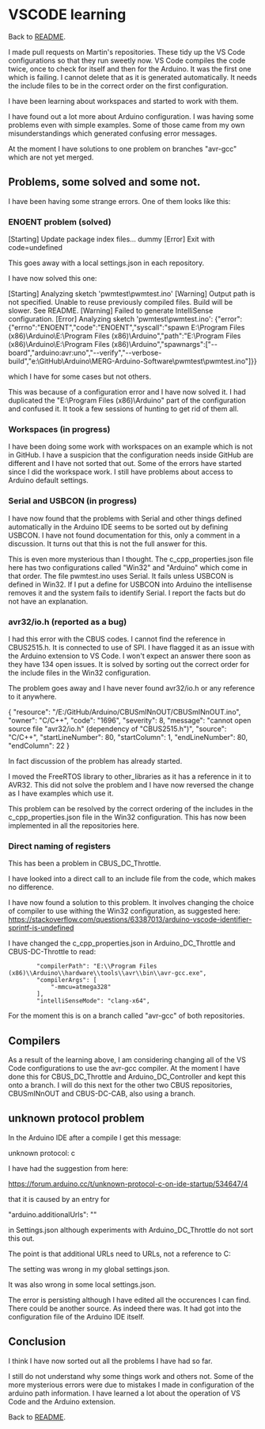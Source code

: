 # VSCODE learning

Back to [README](README.md).

I made pull requests on Martin's repositories. These tidy up the VS Code configurations so that they run sweetly now. VS Code compiles the code twice, once to check for itself and then for the Arduino. It was the first one which is failing. I cannot delete that as it is generated automatically. It needs the include files to be in the correct order on the first configuration.

I have been learning about workspaces and started to work with them.

I have found out a lot more about Arduino configuration. I was having some problems even with simple examples. Some of those came from my own misunderstandings which generated confusing error messages.

At the moment I have solutions to one problem on branches "avr-gcc" which are not yet merged.

## Problems, some solved and some not.

 I have been having some strange errors. One of them looks like this:

### ENOENT problem (solved)

[Starting] Update package index files...
dummy
[Error] Exit with code=undefined

This goes away with a local settings.json in each repository.

I have now solved this one:

[Starting] Analyzing sketch 'pwmtest\pwmtest.ino'
[Warning] Output path is not specified. Unable to reuse previously compiled files. Build will be slower. See README.
[Warning] Failed to generate IntelliSense configuration.
[Error] Analyzing sketch 'pwmtest\pwmtest.ino': {"error":{"errno":"ENOENT","code":"ENOENT","syscall":"spawn E:\\Program Files (x86)\\Arduino\\E:\\Program Files (x86)\\Arduino","path":"E:\\Program Files (x86)\\Arduino\\E:\\Program Files (x86)\\Arduino","spawnargs":["--board","arduino:avr:uno","--verify","--verbose-build","e:\\GitHub\\Arduino\\MERG-Arduino-Software\\pwmtest\\pwmtest.ino"]}}

which I have for some cases but not others.

This was because of a configuration error and I have now solved it. I had duplicated the "E:\\Program Files (x86)\\Arduino" part of the configuration and confused it. It took a few sessions of hunting to get rid of them all.

### Workspaces (in progress)

I have been doing some work with workspaces on an example which is not in GitHub. I have a suspicion that the configuration needs inside GitHub are different and I have not sorted that out. Some of the errors have started since I did the workspace work. I still have problems about access to Arduino default settings.

### Serial and USBCON (in progress)

I have now found that the problems with Serial and other things defined automatically in the Arduino IDE seems to be sorted out by defining USBCON. I have not found documentation for this, only a comment in a discussion. It turns out that this is not the full answer for this.

This is even more mysterious than I thought. The c_cpp_properties.json file here has two configurations called "Win32" and "Arduino" which come in that order. The file pwmtest.ino uses Serial. It fails unless USBCON is defined in Win32. If I put a define for USBCON into Arduino the intellisense removes it and the system fails to identify Serial. I report the facts but do not have an explanation.

### avr32/io.h (reported as a bug)

I had this error with the CBUS codes. I cannot find the reference in CBUS2515.h. It is connected to use of SPI. I have flagged it as an issue with the Arduino extension to VS Code. I won't expect an answer there soon as they have 134 open issues. It is solved by sorting out the correct order for the include files in the Win32 configuration.

The problem goes away and I have never found avr32/io.h or any reference to it anywhere.

{
	"resource": "/E:/GitHub/Arduino/CBUSmINnOUT/CBUSmINnOUT.ino",
	"owner": "C/C++",
	"code": "1696",
	"severity": 8,
	"message": "cannot open source file \"avr32/io.h\" (dependency of \"CBUS2515.h\")",
	"source": "C/C++",
	"startLineNumber": 80,
	"startColumn": 1,
	"endLineNumber": 80,
	"endColumn": 22
}

In fact discussion of the problem has already started.

I moved the FreeRTOS library to other_libraries as it has a reference in it to AVR32. This did not solve the problem and I have now reversed the change as I have examples which use it.

This problem can be resolved by the correct ordering of the includes in the c_cpp_properties.json file in the Win32 configuration. This has now been implemented in all the repositories here.

### Direct naming of registers

This has been a problem in CBUS_DC_Throttle.

I have looked into a direct call to an include file from the code, which makes no difference.

I have now found a solution to this problem. It involves changing the choice of compiler to use withing the Win32 configuration, as suggested here: 
https://stackoverflow.com/questions/63387013/arduino-vscode-identifier-sprintf-is-undefined

I have changed the c_cpp_properties.json in Arduino_DC_Throttle and CBUS-DC-Throttle to read:

            "compilerPath": "E:\\Program Files (x86)\\Arduino\\hardware\\tools\\avr\\bin\\avr-gcc.exe",
            "compilerArgs": [
                "-mmcu=atmega328"
            ],
            "intelliSenseMode": "clang-x64",

For the moment this is on a branch called "avr-gcc" of both repositories.

## Compilers 

As a result of the learning above, I am considering changing all of the VS Code configurations to use the avr-gcc compiler. At the moment I have done this for CBUS_DC_Throttle and Arduino_DC_Controller and kept this onto a branch. I will do this next for the other two CBUS repositories, CBUSmINnOUT and CBUS-DC-CAB, also using a branch.

## unknown protocol problem

In the Arduino IDE after a compile I get this message:

unknown protocol: c

I have had the suggestion from here:

https://forum.arduino.cc/t/unknown-protocol-c-on-ide-startup/534647/4

that it is caused by an entry for

"arduino.additionalUrls": ""

in Settings.json although experiments with Arduino_DC_Throttle do not sort this out.

The point is that additional URLs need to URLs, not a reference to C:

The setting was wrong in my global settings.json.

It was also wrong in some local settings.json.

The error is persisting although I have edited all the occurences I can find. There could be another source. As indeed there was. It had got into the configuration file of the Arduino IDE itself.

## Conclusion

I think I have now sorted out all the problems I have had so far.

I still do not understand why some things work and others not. Some of the more mysterious errors were due to mistakes I made in configuration of the arduino path information. I have learned a lot about the operation of VS Code and the Arduino extension.


Back to [README](README.md).
